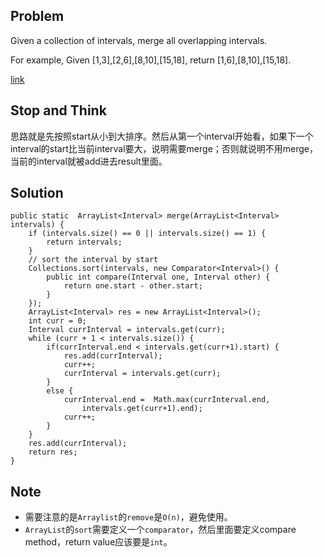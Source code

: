 ## Problem

Given a collection of intervals, merge all overlapping intervals.

For example,
Given [1,3],[2,6],[8,10],[15,18],
return [1,6],[8,10],[15,18].


[link](http://leetcode.com/onlinejudge#question_56)


## Stop and Think

思路就是先按照start从小到大排序。然后从第一个interval开始看，如果下一个interval的start比当前interval要大，说明需要merge；否则就说明不用merge，当前的interval就被add进去result里面。

## Solution

    public static  ArrayList<Interval> merge(ArrayList<Interval> intervals) {
    	if (intervals.size() == 0 || intervals.size() == 1) {
    		return intervals;
    	}
    	// sort the interval by start 
    	Collections.sort(intervals, new Comparator<Interval>() {
    		public int compare(Interval one, Interval other) {
    			return one.start - other.start;
    		}
    	});
    	ArrayList<Interval> res = new ArrayList<Interval>();
    	int curr = 0;
    	Interval currInterval = intervals.get(curr);
    	while (curr + 1 < intervals.size()) {
    		if(currInterval.end < intervals.get(curr+1).start) {
    			res.add(currInterval);
    			curr++;
    			currInterval = intervals.get(curr);
    		}
    		else {
    			currInterval.end = 	Math.max(currInterval.end, 
    				intervals.get(curr+1).end);
    			curr++;
    		}
    	} 
    	res.add(currInterval);
    	return res;
    }

## Note

- 需要注意的是`Arraylist`的`remove`是`O(n)`，避免使用。
- `ArrayList`的`sort`需要定义一个`comparator`，然后里面要定义compare method，return value应该要是`int`。